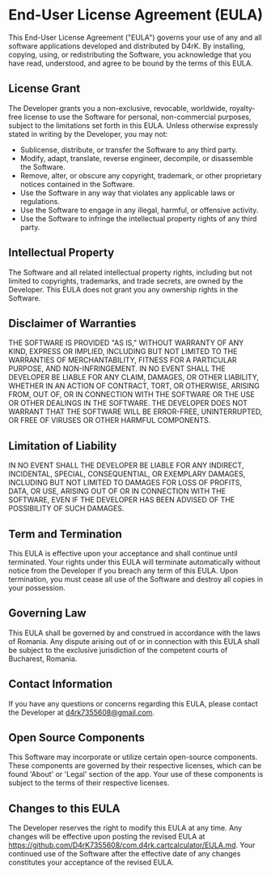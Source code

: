 # End-User License Agreement (EULA)

This End-User License Agreement ("EULA") governs your use of any and all software applications
developed and distributed by D4rK. By installing,
copying, using, or redistributing the Software, you acknowledge that you have read, understood, and
agree to be bound by the terms of this EULA.

## License Grant

The Developer grants you a non-exclusive, revocable, worldwide, royalty-free license to use the
Software for personal, non-commercial purposes, subject to the limitations set forth in this EULA.
Unless otherwise expressly stated in writing by the Developer, you may not:

* Sublicense, distribute, or transfer the Software to any third party.
* Modify, adapt, translate, reverse engineer, decompile, or disassemble the Software.
* Remove, alter, or obscure any copyright, trademark, or other proprietary notices contained in the
  Software.
* Use the Software in any way that violates any applicable laws or regulations.
* Use the Software to engage in any illegal, harmful, or offensive activity.
* Use the Software to infringe the intellectual property rights of any third party.

## Intellectual Property

The Software and all related intellectual property rights, including but not limited to copyrights,
trademarks, and trade secrets, are owned by the Developer. This EULA does not grant you any
ownership rights in the Software.

## Disclaimer of Warranties

THE SOFTWARE IS PROVIDED "AS IS," WITHOUT WARRANTY OF ANY KIND, EXPRESS OR IMPLIED, INCLUDING BUT
NOT LIMITED TO THE WARRANTIES OF MERCHANTABILITY, FITNESS FOR A PARTICULAR PURPOSE, AND
NON-INFRINGEMENT. IN NO EVENT SHALL THE DEVELOPER BE LIABLE FOR ANY CLAIM, DAMAGES, OR OTHER
LIABILITY, WHETHER IN AN ACTION OF CONTRACT, TORT, OR OTHERWISE, ARISING FROM, OUT OF, OR IN
CONNECTION WITH THE SOFTWARE OR THE USE OR OTHER DEALINGS IN THE SOFTWARE. THE DEVELOPER DOES NOT
WARRANT THAT THE SOFTWARE WILL BE ERROR-FREE, UNINTERRUPTED, OR FREE OF VIRUSES OR OTHER HARMFUL
COMPONENTS.

## Limitation of Liability

IN NO EVENT SHALL THE DEVELOPER BE LIABLE FOR ANY INDIRECT, INCIDENTAL, SPECIAL, CONSEQUENTIAL, OR
EXEMPLARY DAMAGES, INCLUDING BUT NOT LIMITED TO DAMAGES FOR LOSS OF PROFITS, DATA, OR USE, ARISING
OUT OF OR IN CONNECTION WITH THE SOFTWARE, EVEN IF THE DEVELOPER HAS BEEN ADVISED OF THE POSSIBILITY
OF SUCH DAMAGES.

## Term and Termination

This EULA is effective upon your acceptance and shall continue until terminated. Your rights under
this EULA will terminate automatically without notice from the Developer if you breach any term of
this EULA. Upon termination, you must cease all use of the Software and destroy all copies in your
possession.

## Governing Law

This EULA shall be governed by and construed in accordance with the laws of Romania. Any dispute
arising out of or in connection with this EULA shall be subject to the exclusive jurisdiction of the
competent courts of Bucharest, Romania.

## Contact Information

If you have any questions or concerns regarding this EULA, please contact the Developer
at d4rk7355608@gmail.com.

## Open Source Components

This Software may incorporate or utilize certain open-source components. These components are
governed by their respective licenses, which can be
found 'About' or 'Legal' section of the app. Your use of these components is
subject to the terms of their respective licenses.

## Changes to this EULA

The Developer reserves the right to modify this EULA at any time. Any changes will be effective upon
posting the revised EULA at https://github.com/D4rK7355608/com.d4rk.cartcalculator/EULA.md. Your
continued use of the Software after the effective date of any changes constitutes your acceptance of
the revised EULA.